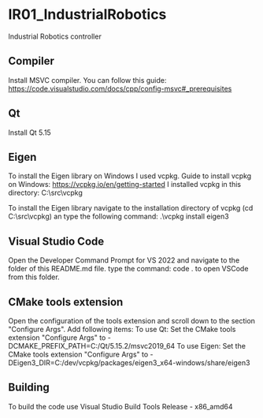 # IR01_IndustrialRobotics
Industrial Robotics controller

## Compiler
Install MSVC compiler. You can follow this guide:
https://code.visualstudio.com/docs/cpp/config-msvc#_prerequisites

## Qt
Install Qt 5.15

## Eigen
To install the Eigen library on Windows I used vcpkg.
Guide to install vcpkg on Windows: https://vcpkg.io/en/getting-started
I installed vcpkg in this directory: C:\src\vcpkg

To install the Eigen library navigate to the installation directory of vcpkg (cd C:\src\vcpkg) an type the following command: .\vcpkg install eigen3

## Visual Studio Code
Open the Developer Command Prompt for VS 2022 and navigate to the folder of this README.md file.
type the command: code . to open VSCode from this folder.

## CMake tools extension
Open the configuration of the tools extension and scroll down to the section "Configure Args". Add following items:
To use Qt: Set the CMake tools extension "Configure Args" to -DCMAKE_PREFIX_PATH=C:/Qt/5.15.2/msvc2019_64
To use Eigen: Set the CMake tools extension "Configure Args" to -DEigen3_DIR=C:/dev/vcpkg/packages/eigen3_x64-windows/share/eigen3

## Building
To build the code use Visual Studio Build Tools Release - x86_amd64
